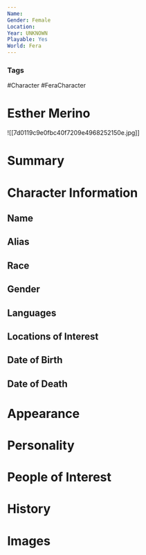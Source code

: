 ```yaml
---
Name: 
Gender: Female
Location: 
Year: UNKNOWN
Playable: Yes
World: Fera
---
```


### Tags
#Character #FeraCharacter 

# Esther Merino
![[7d0119c9e0fbc40f7209e4968252150e.jpg]]

# Summary


# Character Information

## Name

## Alias

## Race

## Gender

## Languages

## Locations of Interest

## Date of Birth

## Date of Death

# Appearance

# Personality

# People of Interest

# History

# Images
